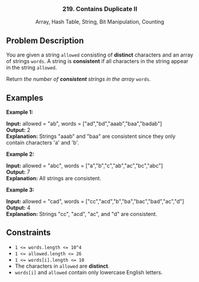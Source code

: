 <p align="center">

  <h3 align="center">219. Contains Duplicate II</h3>

  <p align="center">
    Array, Hash Table, String, Bit Manipulation, Counting
    <br>
  </p>
</p>

## Problem Description

You are given a string `allowed` consisting of **distinct** characters and an array of strings `words`. A string is **consistent** if all characters in the string appear in the string `allowed`.

Return _the number of **consistent** strings in the array_ `words`.

## Examples

**Example 1:**

**Input:** allowed = "ab", words = ["ad","bd","aaab","baa","badab"]  
**Output:** 2  
**Explanation:** Strings "aaab" and "baa" are consistent since they only contain characters 'a' and 'b'.

**Example 2:**

**Input:** allowed = "abc", words = ["a","b","c","ab","ac","bc","abc"]  
**Output:** 7  
**Explanation:** All strings are consistent.

**Example 3:**

**Input:** allowed = "cad", words = ["cc","acd","b","ba","bac","bad","ac","d"]  
**Output:** 4  
**Explanation:** Strings "cc", "acd", "ac", and "d" are consistent.

## Constraints

- `1 <= words.length <= 10^4`
- `1 <= allowed.length <= 26`
- `1 <= words[i].length <= 10`
- The characters in `allowed` are **distinct**.
- `words[i]` and `allowed` contain only lowercase English letters.
